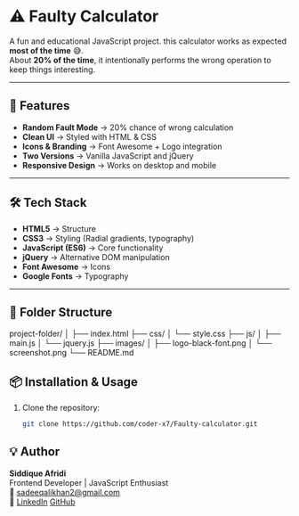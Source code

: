 # ⚠️ Faulty Calculator

A fun and educational JavaScript project. this calculator works as expected **most of the time** 😅.  
About **20% of the time**, it intentionally performs the wrong operation to keep things interesting.

---

## 🚀 Features
- **Random Fault Mode** → 20% chance of wrong calculation
- **Clean UI** → Styled with HTML & CSS
- **Icons & Branding** → Font Awesome + Logo integration
- **Two Versions** → Vanilla JavaScript and jQuery
- **Responsive Design** → Works on desktop and mobile

---

## 🛠️ Tech Stack
- **HTML5** → Structure
- **CSS3** → Styling (Radial gradients, typography)
- **JavaScript (ES6)** → Core functionality
- **jQuery** → Alternative DOM manipulation
- **Font Awesome** → Icons
- **Google Fonts** → Typography

---

## 📂 Folder Structure
project-folder/
│
├── index.html 
├── css/
│ └── style.css
├── js/
│ ├── main.js
│ └── jquery.js 
├── images/
│ ├── logo-black-font.png 
│ └── screenshot.png 
└── README.md


## 📦 Installation & Usage
1. Clone the repository:
   ```bash
   git clone https://github.com/coder-x7/Faulty-calculator.git

## 💡 Author
**Siddique Afridi**  
Frontend Developer | JavaScript Enthusiast  
📧 sadeeqalikhan2@gmail.com  
🔗 [LinkedIn](https://www.linkedin.com/in/siddique-afridi-6369b0300?utm_source=share&utm_campaign=share_via&utm_content=profile&utm_medium=ios_app) 
    [GitHub](https://github.com/coder-x7)

